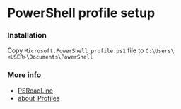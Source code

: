 # PowerShell profile setup

### Installation
Copy `Microsoft.PowerShell_profile.ps1` file to `C:\Users\<USER>\Documents\PowerShell`

### More info
* [PSReadLine](https://learn.microsoft.com/en-us/powershell/module/psreadline/?view=powershell-7.4) 
* [about_Profiles](https://learn.microsoft.com/en-us/powershell/module/microsoft.powershell.core/about/about_profiles?view=powershell-7.4)